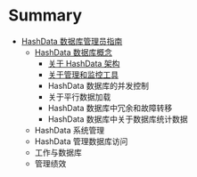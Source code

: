# Summary

* [HashData 数据库管理员指南](README.md)
  * [HashData 数据库概念](hashdata-shu-ju-ku-gai-nian.md)
    * [关于 HashData 架构](hashdata-shu-ju-ku-gai-nian/guan-yu-hashdata-jia-gou.md)
    * [关于管理和监控工具](hashdata-shu-ju-ku-gai-nian/guan-yu-guan-li-he-jian-shi-gong-ju.md)
    * HashData 数据库的并发控制
    * 关于平行数据加载
    * HashData 数据库中冗余和故障转移
    * HashData 数据库中关于数据库统计数据
  * HashData 系统管理
  * HashData 管理数据库访问
  * 工作与数据库
  * 管理绩效

